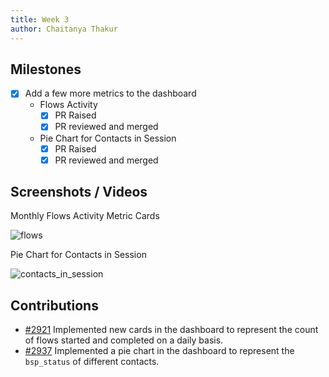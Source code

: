 ```yaml
---
title: Week 3
author: Chaitanya Thakur
---
```


## Milestones

- [x] Add a few more metrics to the dashboard
  - Flows Activity
    - [x] PR Raised
    - [x] PR reviewed and merged
  - Pie Chart for Contacts in Session
    - [x] PR Raised
    - [x] PR reviewed and merged

## Screenshots / Videos

Monthly Flows Activity Metric Cards

![flows](https://github.com/glific/glific/assets/56156988/3ee85bd7-8eb9-4093-8d9c-872826909800)

Pie Chart for Contacts in Session

![contacts_in_session](https://github.com/glific/glific/assets/56156988/1e30a2eb-611f-482e-ba51-96df3655fe69)

## Contributions

- [#2921](https://github.com/glific/glific/pull/2921) Implemented new cards in the dashboard to represent the count of flows started and completed on a daily basis.
- [#2937](https://github.com/glific/glific/pull/2937) Implemented a pie chart in the dashboard to represent the `bsp_status` of different contacts.
